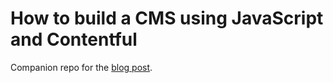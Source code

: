# How to build a CMS using JavaScript and Contentful

Companion repo for the [blog post](https://contentful.com/blog/how-to-build-a-cms-using-javascript-with-contentful/).

